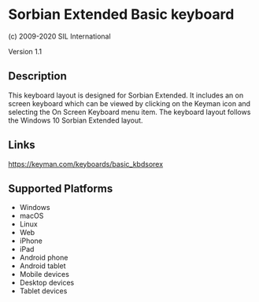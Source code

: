 Sorbian Extended Basic keyboard
==============

(c) 2009-2020 SIL International

Version 1.1

Description
-----------

This keyboard layout is designed for Sorbian Extended.  It includes an on screen keyboard 
which can be viewed by clicking on the Keyman icon and selecting the On Screen Keyboard menu 
item. The keyboard layout follows the Windows 10 Sorbian Extended layout.

Links
-----
https://keyman.com/keyboards/basic_kbdsorex

Supported Platforms
-------------------
 * Windows
 * macOS
 * Linux
 * Web
 * iPhone
 * iPad
 * Android phone
 * Android tablet
 * Mobile devices
 * Desktop devices
 * Tablet devices

